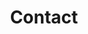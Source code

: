 ---
layout: page.njk
tags: page
key: contact_fr
title: Contact
parent: organisation_fr
order: 3
availablelanguages: 
    - de
    - en
---